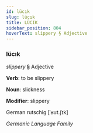 ```yaml
---
id: lücık
slug: lücık
title: LÜCIK
sidebar_position: 804
hoverText: slippery § Adjective
---
```


### lücık

*slippery* **§** Adjective

**Verb**: to be slippery

**Noun**: slickness

**Modifier**: slippery

German rutschig [ˈʁʊt.ʃɪk]

*Germanic Language Family*